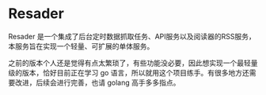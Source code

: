 # Resader

Resader 是一个集成了后台定时数据抓取任务、API服务以及阅读器的RSS服务，本服务旨在实现一个轻量、可扩展的单体服务。

之前的版本个人还是觉得有点太繁琐了，有些功能没必要，因此想实现一个最轻量级的版本，恰好目前正在学习 go 语言，所以就用这个项目练手。有很多地方还需要改进，后续会进行完善，也请 golang 高手多多指点。